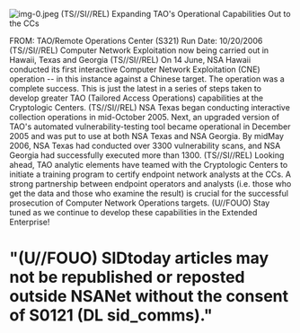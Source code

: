 ![img-0.jpeg](img-0.jpeg)
(TS//SI//REL) Expanding TAO's Operational Capabilities Out to the CCs

FROM:
TAO/Remote Operations Center (S321)
Run Date: 10/20/2006
(TS//SI//REL) Computer Network Exploitation now being carried out in Hawaii, Texas and Georgia
(TS//SI//REL) On 14 June, NSA Hawaii conducted its first interactive Computer Network Exploitation (CNE) operation -- in this instance against a Chinese target. The operation was a complete success. This is just the latest in a series of steps taken to develop greater TAO (Tailored Access Operations) capabilities at the Cryptologic Centers.
(TS//SI//REL) NSA Texas began conducting interactive collection operations in mid-October 2005. Next, an upgraded version of TAO's automated vulnerability-testing tool became operational in December 2005 and was put to use at both NSA Texas and NSA Georgia. By midMay 2006, NSA Texas had conducted over 3300 vulnerability scans, and NSA Georgia had successfully executed more than 1300.
(TS//SI//REL) Looking ahead, TAO analytic elements have teamed with the Cryptologic Centers to initiate a training program to certify endpoint network analysts at the CCs. A strong partnership between endpoint operators and analysts (i.e. those who get the data and those who examine the result) is crucial for the successful prosecution of Computer Network Operations targets.
(U//FOUO) Stay tuned as we continue to develop these capabilities in the Extended Enterprise!

# "(U//FOUO) SIDtoday articles may not be republished or reposted outside NSANet without the consent of S0121 (DL sid_comms)."
